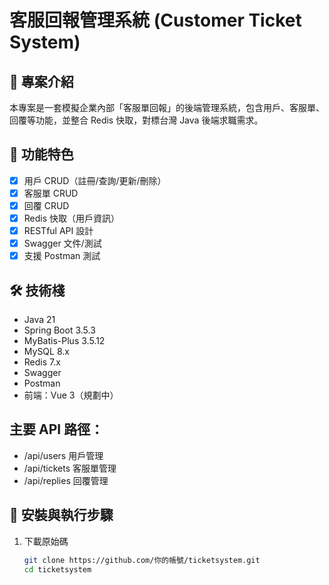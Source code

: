 # 客服回報管理系統 (Customer Ticket System)

## 📝 專案介紹
本專案是一套模擬企業內部「客服單回報」的後端管理系統，包含用戶、客服單、回覆等功能，並整合 Redis 快取，對標台灣 Java 後端求職需求。

## 🚀 功能特色
- [x] 用戶 CRUD（註冊/查詢/更新/刪除）
- [x] 客服單 CRUD
- [x] 回覆 CRUD
- [x] Redis 快取（用戶資訊）
- [x] RESTful API 設計
- [x] Swagger 文件/測試
- [x] 支援 Postman 測試

## 🛠 技術棧
- Java 21
- Spring Boot 3.5.3
- MyBatis-Plus 3.5.12
- MySQL 8.x
- Redis 7.x
- Swagger
- Postman
- 前端：Vue 3（規劃中）

## 主要 API 路徑：
- /api/users 用戶管理
- /api/tickets 客服單管理
- /api/replies 回覆管理

## 🔧 安裝與執行步驟

1. 下載原始碼  
   ```bash
   git clone https://github.com/你的帳號/ticketsystem.git
   cd ticketsystem
